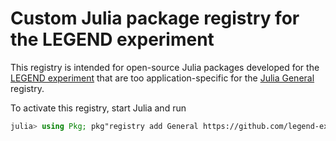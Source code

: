 # Custom Julia package registry for the LEGEND experiment

This registry is intended for open-source Julia packages developed for the [LEGEND experiment](https://legend-exp.org/) that are too application-specific for the [Julia General](https://github.com/JuliaRegistries/General) registry.

To activate this registry, start Julia and run

```julia
julia> using Pkg; pkg"registry add General https://github.com/legend-exp/LegendJuliaRegistry.git"
```
